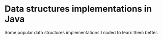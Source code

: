 # Data structures implementations in Java

Some popular data structures implementations I coded to learn them better.
